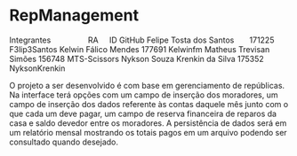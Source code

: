 # RepManagement

Integrantes   	                RA	      ID GitHub
Felipe Tosta dos Santos	        171225	  F3lip3Santos
Kelwin Fálico Mendes	          177691	  Kelwinfm
Matheus Trevisan Simões	        156748	  MTS-Scissors
Nykson Souza Krenkin da Silva	  175352	  NyksonKrenkin

  O projeto a ser desenvolvido é com base em gerenciamento de repúblicas. Na interface terá opções com um campo de inserção dos moradores, um campo de inserção dos dados referente às contas daquele mês junto com o que cada um deve pagar, um campo de reserva financeira de reparos da casa e saldo devedor entre os moradores. A persistência de dados será em um relatório mensal mostrando os totais pagos em um arquivo podendo ser consultado quando desejado.
